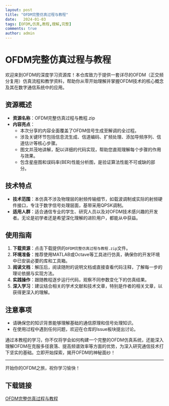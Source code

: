 ```yaml
---
layout: post
title: "OFDM完整仿真过程与教程"
date:   2024-01-03
tags: [OFDM,仿真,教程,理解,完整]
comments: true
author: admin
---
```

# OFDM完整仿真过程与教程

欢迎来到OFDM的深度学习资源库！本仓库致力于提供一套详尽的OFDM（正交频分复用）仿真流程和教学资料，帮助你从零开始理解并掌握OFDM技术的核心概念及其在数字通信系统中的应用。

## 资源概述

- **资源名称**：OFDM完整仿真过程与教程.zip
- **内容亮点**：
  - 本次分享的内容全面覆盖了OFDM信号生成至解调的全过程。
  - 涉及关键环节包括信息流生成、信道编码、扩频处理、添加导频序列、信道估计等核心步骤。
  - 图文并茂地讲解，配以详细的代码实现，帮助您直观理解每个步骤的作用与效果。
  - 包含星座图和误码率(BER)性能分析图，是验证算法性能不可或缺的部分。
  
## 技术特点

- **技术范围**：本仿真不涉及物理层的射频传输细节，如载波调制或实际的射频硬件接口，专注于数字信号处理层面，基带采用QPSK调制。
- **适用人群**：适合通信专业的学生、研究人员以及对OFDM技术感兴趣的开发者。无论是初学者还是希望深化理解的进阶用户，都能从中获益。

## 使用指南

1. **下载资源**：点击下载提供的`OFDM完整仿真过程与教程.zip`文件。
2. **环境准备**：推荐使用MATLAB或Octave等工具进行仿真，确保你的开发环境中已安装必要的库和工具箱。
3. **阅读文档**：解压后，阅读随附的说明文档或直接查看代码注释，了解每一步的理论依据与实现方法。
4. **实践操作**：跟随教程逐步运行代码，观察不同参数变化下的仿真结果。
5. **深入学习**：建议结合相关的学术文献和技术文章，特别是作者的相关文章，以获得更深入的理解。

## 注意事项

- 请确保您的知识背景能够理解基础的通信原理和信号处理知识。
- 在使用过程中遇到任何问题，欢迎在仓库的Issue板块提出讨论。

通过本教程的学习，你不仅将学会如何构建一个完整的OFDM仿真系统，还能深入理解OFDM在克服多径衰落、提高频谱效率等方面的优势，为深入研究通信技术打下坚实的基础。立即开始探索，揭开OFDM的神秘面纱！

---

开始你的OFDM之旅，祝你学习愉快！

## 下载链接

[OFDM完整仿真过程与教程](https://pan.quark.cn/s/f6b8bab91c8b)